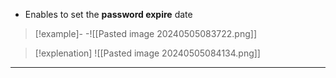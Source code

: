 - Enables to set the **password expire** date 
 
 >[!example]-
-![[Pasted image 20240505083722.png]]


>[!explenation]
 ![[Pasted image 20240505084134.png]]
 
 ---